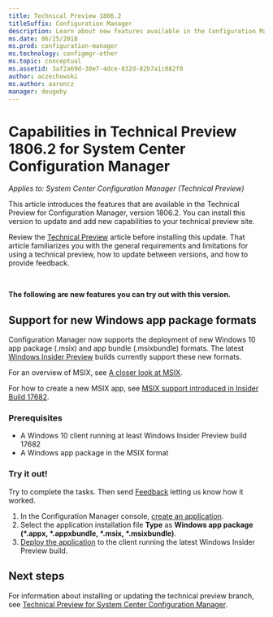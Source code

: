 ```yaml
---
title: Technical Preview 1806.2
titleSuffix: Configuration Manager
description: Learn about new features available in the Configuration Manager Technical Preview version 1806.2.
ms.date: 06/25/2018
ms.prod: configuration-manager
ms.technology: configmgr-other
ms.topic: conceptual
ms.assetid: 3af2a69d-30e7-4dce-832d-82b7a1c082f8
author: aczechowski
ms.author: aaroncz
manager: dougeby
---
```


# Capabilities in Technical Preview 1806.2 for System Center Configuration Manager

*Applies to: System Center Configuration Manager (Technical Preview)*

This article introduces the features that are available in the Technical Preview for Configuration Manager, version 1806.2. You can install this version to update and add new capabilities to your technical preview site. 

Review the [Technical Preview](/sccm/core/get-started/technical-preview) article before installing this update. That article familiarizes you with the general requirements and limitations for using a technical preview, how to update between versions, and how to provide feedback.     


<!--  Known Issues Template
## Known Issues in this Technical Preview

### <a name="ki_ANCHOR"></a> Known issue title
<!--bugID--
Issue description and cause.

#### Workaround
Steps to workaround, if any.  
-->


</br>

**The following are new features you can try out with this version.**  


## Support for new Windows app package formats
<!--1357427-->
Configuration Manager now supports the deployment of new Windows 10 app package (.msix) and app bundle (.msixbundle) formats. The latest [Windows Insider Preview](https://insider.windows.com/) builds currently support these new formats.

For an overview of MSIX, see [A closer look at MSIX](https://blogs.msdn.microsoft.com/sgern/2018/06/18/a-closer-look-at-msix/).

For how to create a new MSIX app, see [MSIX support introduced in Insider Build 17682](https://techcommunity.microsoft.com/t5/MSIX-Blog/MSIX-support-introduced-in-Insider-Build-17682/ba-p/202376).

### Prerequisites
- A Windows 10 client running at least Windows Insider Preview build 17682
- A Windows app package in the MSIX format

### Try it out!
Try to complete the tasks. Then send [Feedback](capabilities-in-technical-preview-1804.md#bkmk_feedback) letting us know how it worked.

1. In the Configuration Manager console, [create an application](/sccm/apps/deploy-use/create-applications). 
2. Select the application installation file **Type** as **Windows app package (*.appx, *.appxbundle, *.msix, *.msixbundle)**.
3. [Deploy the application](/sccm/apps/deploy-use/deploy-applications) to the client running the latest Windows Insider Preview build.



## Next steps
For information about installing or updating the technical preview branch, see [Technical Preview for System Center Configuration Manager](/sccm/core/get-started/technical-preview).    
